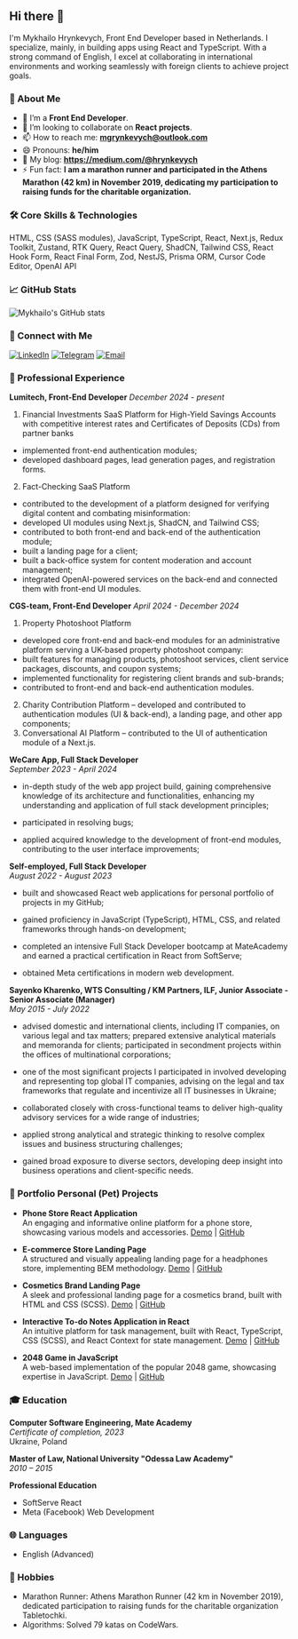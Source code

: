 ## Hi there 👋

I'm Mykhailo Hrynkevych, Front End Developer based in Netherlands. I specialize, mainly, in building apps using React and TypeScript. With a strong command of English, I excel at collaborating in international environments and working seamlessly with foreign clients to achieve project goals.

### 🚀 About Me

- 🔭 I’m a **Front End Developer**.
- 👯 I’m looking to collaborate on **React projects**.
- 📫 How to reach me: **mgrynkevych@outlook.com**
- 😄 Pronouns: **he/him**
- 🚀 My blog: **https://medium.com/@hrynkevych**
- ⚡ Fun fact: **I am a marathon runner and participated in the Athens Marathon (42 km) in November 2019, dedicating my participation to raising funds for the charitable organization.**

### 🛠️ Core Skills & Technologies

HTML, CSS (SASS modules), JavaScript, TypeScript,
React, Next.js,
Redux Toolkit, Zustand, RTK Query, React Query,
ShadCN, Tailwind CSS,
React Hook Form, React Final Form, Zod,
NestJS, Prisma ORM,
Cursor Code Editor, OpenAI API

### 📈 GitHub Stats
![Mykhailo's GitHub stats](https://github-readme-stats.vercel.app/api?username=hrynkevych&show_icons=true&theme=radical)

### 🔗 Connect with Me
[![LinkedIn](https://img.shields.io/badge/LinkedIn-0077B5?style=for-the-badge&logo=linkedin&logoColor=white)](https://www.linkedin.com/in/michael-hrynkevych-222279104/)
[![Telegram](https://img.shields.io/badge/Telegram-2CA5E0?style=for-the-badge&logo=telegram&logoColor=white)](https://t.me/hrynkevych)
[![Email](https://img.shields.io/badge/Email-D14836?style=for-the-badge&logo=gmail&logoColor=white)](mailto:mgrynkevych@outlook.com)

### 💼 Professional Experience

**Lumitech, Front-End Developer** 
*December 2024 - present*

1.	Financial Investments SaaS Platform for High-Yield Savings Accounts with competitive interest rates and Certificates of Deposits (CDs) from partner banks 

-	implemented front-end authentication modules;
-	developed dashboard pages, lead generation pages, and registration forms.

2.	Fact-Checking SaaS Platform 

-	сontributed to the development of a platform designed for verifying digital content and combating misinformation:
-	developed UI modules using Next.js, ShadCN, and Tailwind CSS;
-	contributed to both front-end and back-end of the authentication module;
-	built a landing page for a client;
-	built a back-office system for content moderation and account management;
-	integrated OpenAI-powered services on the back-end and connected them with front-end UI modules.


**CGS-team, Front-End Developer** 
*April 2024 - December 2024*

1.	Property Photoshoot Platform 

-	developed core front-end and back-end modules for an administrative platform serving a UK-based property photoshoot company:
-	built features for managing products, photoshoot services, client service packages, discounts, and coupon systems;
-	implemented functionality for registering client brands and sub-brands;
-	contributed to front-end and back-end authentication modules.

2.	Charity Contribution Platform – developed and contributed to authentication modules (UI & back-end), a landing page, and other app components;
3.	Conversational AI Platform – contributed to the UI of authentication module of a Next.js.


**WeCare App, Full Stack Developer**  
*September 2023 - April 2024*

- in-depth study of the web app project build, gaining comprehensive knowledge of its architecture and functionalities, enhancing my understanding and application of full stack development principles;

- participated in resolving bugs;

- applied acquired knowledge to the development of front-end modules, contributing to the user interface improvements;

**Self-employed, Full Stack Developer**  
*August 2022 - August 2023* 

- built and showcased React web applications for personal portfolio of projects in my GitHub;

- gained proficiency in JavaScript (TypeScript), HTML, CSS, and related frameworks through hands-on development;

- completed an intensive Full Stack Developer bootcamp at MateAcademy and earned a practical certification in React from SoftServe;

- obtained Meta certifications in modern web development.

**Sayenko Kharenko, WTS Consulting / KM Partners, ILF, Junior Associate - Senior Associate (Manager)**  
*May 2015 - July 2022* 

- advised domestic and international clients, including IT companies, on various legal and tax matters; prepared extensive analytical materials and memoranda for clients; participated in secondment projects within the offices of multinational corporations;
  
- one of the most significant projects I participated in involved developing and representing top global IT companies, advising on the legal and tax frameworks that regulate and incentivize all IT businesses in Ukraine;

- collaborated closely with cross-functional teams to deliver high-quality advisory services for a wide range of industries;

-	applied strong analytical and strategic thinking to resolve complex issues and business structuring challenges;

-	gained broad exposure to diverse sectors, developing deep insight into business operations and client-specific needs.


### 💼 Portfolio Personal (Pet) Projects

- **Phone Store React Application**  
  An engaging and informative online platform for a phone store, showcasing various models and accessories.
  [Demo](https://hrynkevych.github.io/react_phone_app/) | [GitHub](https://github.com/hrynkevych/react_phone_app)

- **E-commerce Store Landing Page**  
  A structured and visually appealing landing page for a headphones store, implementing BEM methodology.
  [Demo](https://hrynkevych.github.io/layout_miami/) | [GitHub](https://github.com/hrynkevych/headphones)

- **Cosmetics Brand Landing Page**  
  A sleek and professional landing page for a cosmetics brand, built with HTML and CSS (SCSS).
  [Demo](https://hrynkevych.github.io/Eco_cosmetics/) | [GitHub](https://github.com/hrynkevych/eco_cosm)

- **Interactive To-do Notes Application in React**  
  An intuitive platform for task management, built with React, TypeScript, CSS (SCSS), and React Context for state management.
  [Demo](https://hrynkevych.github.io/react_todo-app-with-api/) | [GitHub](https://github.com/hrynkevych/react_todo_app)

- **2048 Game in JavaScript**  
  A web-based implementation of the popular 2048 game, showcasing expertise in JavaScript.
  [Demo](https://hrynkevych.github.io/js_2048_game/) | [GitHub](https://github.com/hrynkevych/2048_js_game)

### 🎓 Education

**Computer Software Engineering, Mate Academy**  
*Certificate of completion, 2023*  
Ukraine, Poland

**Master of Law, National University "Odessa Law Academy"**  
*2010 – 2015*  

**Professional Education**
- SoftServe React
- Meta (Facebook) Web Development

### 🌐 Languages
- English (Advanced)

### 🎯 Hobbies
- Marathon Runner: Athens Marathon Runner (42 km in November 2019), dedicated participation to raising funds for the charitable organization Tabletochki.
- Algorithms: Solved 79 katas on CodeWars.
